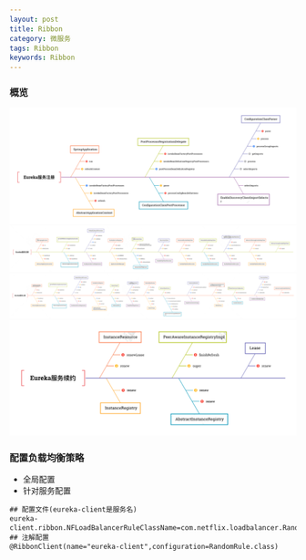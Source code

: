 ```yaml
---
layout: post
title: Ribbon
category: 微服务
tags: Ribbon
keywords: Ribbon
---
```

### 概览
![服务注册-1](/assets/img/eureka/eureka-register-1.PNG)
![服务注册-2](/assets/img/eureka/eureka-register-2.PNG)
![服务心跳](/assets/img/eureka/heartbeat.png)
![服务续约](/assets/img/eureka/renew.png)

### 配置负载均衡策略
* 全局配置
* 针对服务配置

```
## 配置文件(eureka-client是服务名)
eureka-client.ribbon.NFLoadBalancerRuleClassName=com.netflix.loadbalancer.RandomRule
## 注解配置
@RibbonClient(name="eureka-client",configuration=RandomRule.class)
```
